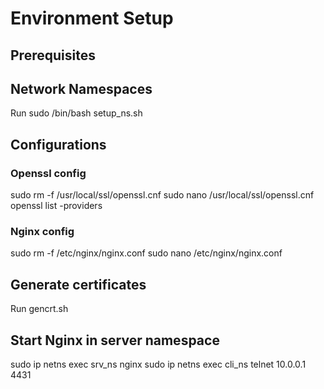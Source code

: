 # Environment Setup

## Prerequisites 

## Network Namespaces
Run sudo /bin/bash setup_ns.sh 

## Configurations 
### Openssl config 
sudo rm -f /usr/local/ssl/openssl.cnf
sudo nano /usr/local/ssl/openssl.cnf
openssl list -providers

### Nginx config
sudo rm -f /etc/nginx/nginx.conf
sudo nano /etc/nginx/nginx.conf

## Generate certificates 
Run gencrt.sh

## Start Nginx in server namespace 
sudo ip netns exec srv_ns nginx 
sudo ip netns exec cli_ns telnet 10.0.0.1 4431